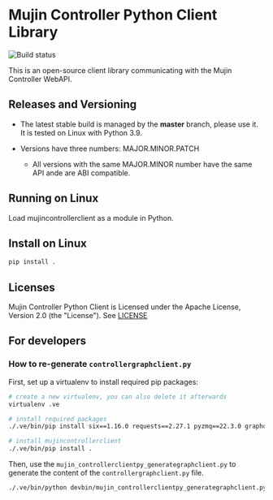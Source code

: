 # Mujin Controller Python Client Library

![Build status](https://github.com/mujin/mujincontrollerclientpy/actions/workflows/python.yml/badge.svg)

This is an open-source client library communicating with the Mujin Controller WebAPI.


## Releases and Versioning

- The latest stable build is managed by the **master** branch, please use it. It is tested on Linux with Python 3.9.

- Versions have three numbers: MAJOR.MINOR.PATCH
  
  - All versions with the same MAJOR.MINOR number have the same API ande are ABI compatible.


## Running on Linux

Load mujincontrollerclient as a module in Python.


## Install on Linux

```bash
pip install .
```

## Licenses

Mujin Controller Python Client is Licensed under the Apache License, Version 2.0 (the "License"). See [LICENSE](LICENSE)

## For developers

### How to re-generate `controllergraphclient.py`

First, set up a virtualenv to install required pip packages:

```bash
# create a new virtualenv, you can also delete it afterwards
virtualenv .ve

# install required packages
./.ve/bin/pip install six==1.16.0 requests==2.27.1 pyzmq==22.3.0 graphql-core==3.2.0 typing_extensions==4.2.0

# install mujincontrollerclient
./.ve/bin/pip install .
```

Then, use the `mujin_controllerclientpy_generategraphclient.py` to generate the content of the `controllergraphclient.py` file.

```bash
./.ve/bin/python devbin/mujin_controllerclientpy_generategraphclient.py --url http://controller123 > python/mujincontrollerclient/controllergraphclient.py
````
